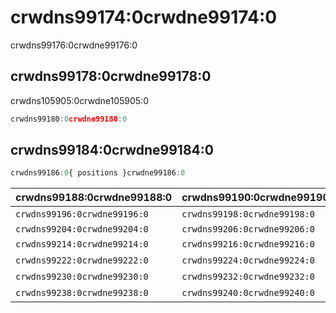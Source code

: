# crwdns99174:0crwdne99174:0

<p class="description">crwdns99176:0crwdne99176:0</p>

## crwdns99178:0crwdne99178:0

crwdns105905:0crwdne105905:0

```jsx
crwdns99180:0crwdne99180:0
```

## crwdns99184:0crwdne99184:0

```js
crwdns99186:0{ positions }crwdne99186:0
```

| crwdns99188:0crwdne99188:0   | crwdns99190:0crwdne99190:0   | crwdns99192:0crwdne99192:0   | crwdns99194:0crwdne99194:0                                 |
|:---------------------------- |:---------------------------- |:---------------------------- |:---------------------------------------------------------- |
| `crwdns99196:0crwdne99196:0` | `crwdns99198:0crwdne99198:0` | `crwdns99200:0crwdne99200:0` | crwdns99202:0crwdne99202:0                                 |
| `crwdns99204:0crwdne99204:0` | `crwdns99206:0crwdne99206:0` | `crwdns99208:0crwdne99208:0` | [`crwdns99212:0crwdne99212:0`](crwdns99210:0crwdne99210:0) |
| `crwdns99214:0crwdne99214:0` | `crwdns99216:0crwdne99216:0` | `crwdns99218:0crwdne99218:0` | crwdns99220:0crwdne99220:0                                 |
| `crwdns99222:0crwdne99222:0` | `crwdns99224:0crwdne99224:0` | `crwdns99226:0crwdne99226:0` | crwdns99228:0crwdne99228:0                                 |
| `crwdns99230:0crwdne99230:0` | `crwdns99232:0crwdne99232:0` | `crwdns99234:0crwdne99234:0` | crwdns99236:0crwdne99236:0                                 |
| `crwdns99238:0crwdne99238:0` | `crwdns99240:0crwdne99240:0` | `crwdns99242:0crwdne99242:0` | crwdns99244:0crwdne99244:0                                 |